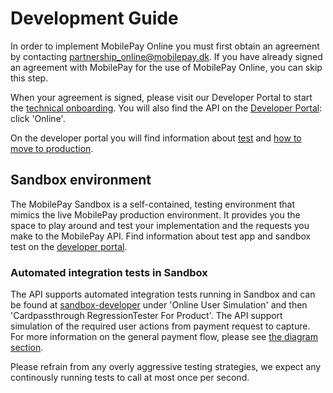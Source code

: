 # Development Guide

In order to implement MobilePay Online you must first obtain an agreement by contacting partnership_online@mobilepay.dk. If you have already signed an agreement with MobilePay for the use of MobilePay Online, you can skip this step.

When your agreement is signed, please visit our Developer Portal to start the [technical onboarding](https://developer.mobilepay.dk/products/online/getting-started).
You will also find the API on the [Developer Portal](https://developer.mobilepay.dk/product): click 'Online'.

On the developer portal you will find information about [test](https://developer.mobilepay.dk/products/online/test) and [how to move to production](https://developer.mobilepay.dk/products/online/verification).

## Sandbox environment

The MobilePay Sandbox is a self-contained, testing environment that mimics the live MobilePay production environment. It provides you the space to play around and test your implementation and the requests you make to the MobilePay API. Find information about test app and sandbox test on the [developer portal](https://developer.mobilepay.dk/products/online/test).

### Automated integration tests in Sandbox

The API supports automated integration tests running in Sandbox and can be found at [sandbox-developer](https://sandbox-developer.mobilepay.dk/product) under 'Online User Simulation' and then 'Cardpassthrough RegressionTester For Product'. The API support simulation of the required user actions from payment request to capture. For more information on the general payment flow, please see [the diagram section](#Diagrams).

Please refrain from any overly aggressive testing strategies, we expect any continously running tests to call at most once per second.
